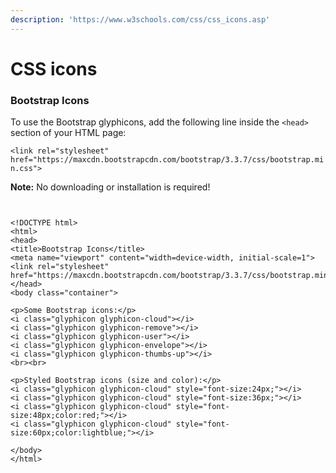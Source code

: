 ```yaml
---
description: 'https://www.w3schools.com/css/css_icons.asp'
---
```


# CSS icons

### Bootstrap Icons

To use the Bootstrap glyphicons, add the following line inside the `<head>` section of your HTML page:

`<link rel="stylesheet" href="https://maxcdn.bootstrapcdn.com/bootstrap/3.3.7/css/bootstrap.min.css">`

**Note:** No downloading or installation is required!

```markup


<!DOCTYPE html>
<html>
<head>
<title>Bootstrap Icons</title>
<meta name="viewport" content="width=device-width, initial-scale=1">
<link rel="stylesheet" href="https://maxcdn.bootstrapcdn.com/bootstrap/3.3.7/css/bootstrap.min.css">
</head>
<body class="container">

<p>Some Bootstrap icons:</p>
<i class="glyphicon glyphicon-cloud"></i>
<i class="glyphicon glyphicon-remove"></i>
<i class="glyphicon glyphicon-user"></i>
<i class="glyphicon glyphicon-envelope"></i>
<i class="glyphicon glyphicon-thumbs-up"></i>
<br><br>

<p>Styled Bootstrap icons (size and color):</p>
<i class="glyphicon glyphicon-cloud" style="font-size:24px;"></i>
<i class="glyphicon glyphicon-cloud" style="font-size:36px;"></i>
<i class="glyphicon glyphicon-cloud" style="font-size:48px;color:red;"></i>
<i class="glyphicon glyphicon-cloud" style="font-size:60px;color:lightblue;"></i>

</body>
</html>

```

